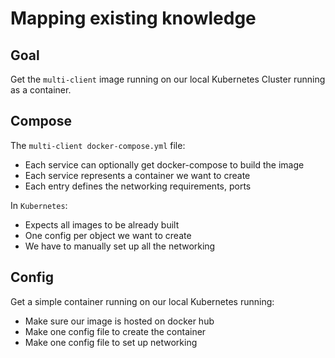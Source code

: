 # Mapping existing knowledge

## Goal

Get the `multi-client` image running on our local Kubernetes Cluster running as a container.

## Compose

The `multi-client docker-compose.yml` file:

- Each service can optionally get docker-compose to build the image
- Each service represents a container we want to create
- Each entry defines the networking requirements, ports

In `Kubernetes`:

- Expects all images to be already built
- One config per object we want to create
- We have to manually set up all the networking

## Config

Get a simple container running on our local Kubernetes running:

- Make sure our image is hosted on docker hub
- Make one config file to create the container
- Make one config file to set up networking

